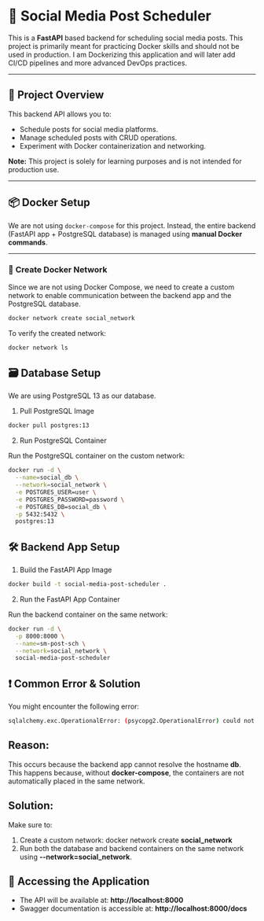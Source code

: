 # 📅 Social Media Post Scheduler  

This is a **FastAPI** based backend for scheduling social media posts. This project is primarily meant for practicing Docker skills and should not be used in production. I am Dockerizing this application and will later add CI/CD pipelines and more advanced DevOps practices.

---

## 🚀 **Project Overview**  
This backend API allows you to:
- Schedule posts for social media platforms.
- Manage scheduled posts with CRUD operations.
- Experiment with Docker containerization and networking.

**Note:** This project is solely for learning purposes and is not intended for production use.

---

## 📦 **Docker Setup**  

We are not using `docker-compose` for this project. Instead, the entire backend (FastAPI app + PostgreSQL database) is managed using **manual Docker commands**.

---

### 🔗 **Create Docker Network**  

Since we are not using Docker Compose, we need to create a custom network to enable communication between the backend app and the PostgreSQL database.

```bash
docker network create social_network
```

To verify the created network:
```bash
docker network ls
```

## 🗃️ Database Setup

We are using PostgreSQL 13 as our database.

1. Pull PostgreSQL Image

```bash
docker pull postgres:13
```

2. Run PostgreSQL Container

Run the PostgreSQL container on the custom network:

```bash
docker run -d \
  --name=social_db \
  --network=social_network \
  -e POSTGRES_USER=user \
  -e POSTGRES_PASSWORD=password \
  -e POSTGRES_DB=social_db \
  -p 5432:5432 \
  postgres:13
```

## 🛠️ Backend App Setup

1. Build the FastAPI App Image

```bash
docker build -t social-media-post-scheduler .
```

2. Run the FastAPI App Container

Run the backend container on the same network:

```bash
docker run -d \
  -p 8000:8000 \
  --name=sm-post-sch \
  --network=social_network \
  social-media-post-scheduler
```

## ❗ Common Error & Solution

You might encounter the following error:

```bash
sqlalchemy.exc.OperationalError: (psycopg2.OperationalError) could not translate host name "db" to address: Name or service not known
```

## Reason:
This occurs because the backend app cannot resolve the hostname **db**. This happens because, without **docker-compose**, the containers are not automatically placed in the same network.

## Solution:
Make sure to:

1. Create a custom network: docker network create **social_network**
2. Run both the database and backend containers on the same network using **--network=social_network**.

## 🧪 Accessing the Application

* The API will be available at: **http://localhost:8000**
* Swagger documentation is accessible at: **http://localhost:8000/docs**